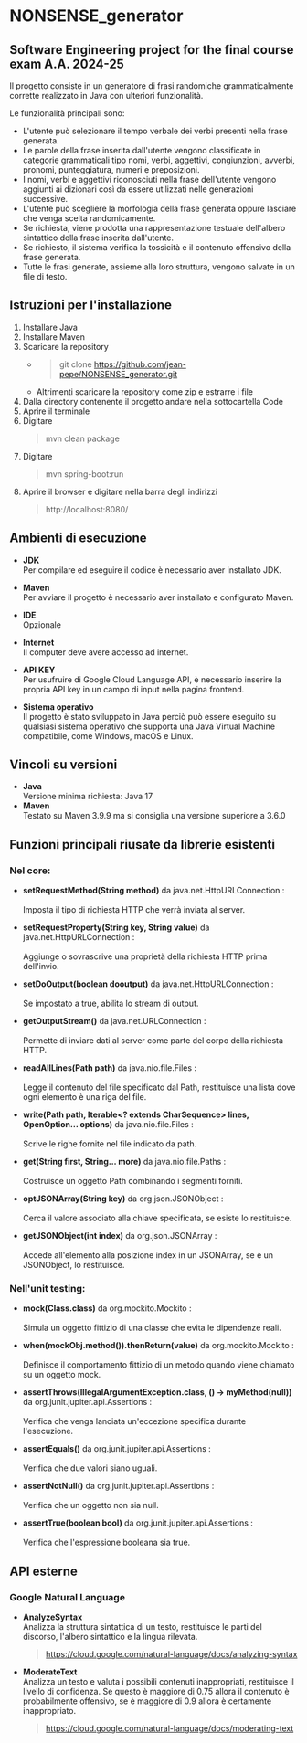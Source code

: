 # NONSENSE_generator
 Software Engineering project for the final course exam A.A. 2024-25
---------
Il progetto consiste in un generatore di frasi randomiche grammaticalmente corrette realizzato in Java con ulteriori funzionalità.  
  
Le funzionalità principali sono:  
* L'utente può selezionare il tempo verbale dei verbi presenti nella frase generata.
* Le parole della frase inserita dall'utente vengono classificate in categorie grammaticali tipo nomi, verbi, aggettivi, congiunzioni, avverbi, pronomi, punteggiatura, numeri e preposizioni.
* I nomi, verbi e aggettivi riconosciuti nella frase dell'utente vengono aggiunti ai dizionari così da essere utilizzati nelle generazioni successive.
* L'utente può scegliere la morfologia della frase generata oppure lasciare che venga scelta randomicamente.
* Se richiesta, viene prodotta una rappresentazione testuale dell'albero sintattico della frase inserita dall'utente.
* Se richiesto, il sistema verifica la tossicità e il contenuto offensivo della frase generata.
* Tutte le frasi generate, assieme alla loro struttura, vengono salvate in un file di testo.

## Istruzioni per l'installazione
1. Installare Java
2. Installare Maven
3. Scaricare la repository
      * > git clone https://github.com/jean-pepe/NONSENSE_generator.git
      * Altrimenti scaricare la repository come zip e estrarre i file
4. Dalla directory contenente il progetto andare nella sottocartella Code
5. Aprire il terminale
6. Digitare
   > mvn clean package
7. Digitare
   > mvn spring-boot:run
8. Aprire il browser e digitare nella barra degli indirizzi
    > http://localhost:8080/
   
## Ambienti di esecuzione

* **JDK**  
Per compilare ed eseguire il codice è necessario aver installato JDK.

* **Maven**  
Per avviare il progetto è necessario aver installato e configurato Maven.

* **IDE**  
Opzionale

* **Internet**  
Il computer deve avere accesso ad internet.

* **API KEY**  
Per usufruire di Google Cloud Language API, è necessario inserire la propria API key in un campo di input nella pagina frontend.

* **Sistema operativo**  
Il progetto è stato sviluppato in Java perciò può essere eseguito su qualsiasi sistema operativo che supporta una Java Virtual Machine compatibile, come Windows, macOS e Linux.

## Vincoli su versioni 
* **Java** <br>
Versione minima richiesta: Java 17
* **Maven** <br>
Testato su Maven 3.9.9 ma si consiglia una versione superiore a 3.6.0

## Funzioni principali riusate da librerie esistenti

### Nel core:
* **setRequestMethod(String method)** da java.net.HttpURLConnection :<br><br>
Imposta il tipo di richiesta HTTP che verrà inviata al server.

* **setRequestProperty(String key, String value)** da java.net.HttpURLConnection :<br><br>Aggiunge o sovrascrive una proprietà della richiesta HTTP prima dell'invio.

*  **setDoOutput(boolean dooutput)** da java.net.HttpURLConnection :<br><br>Se impostato a true, abilita lo stream di output.

* **getOutputStream()** da java.net.URLConnection :<br><br>Permette di inviare dati al server come parte del corpo della richiesta HTTP.

* **readAllLines(Path path)** da java.nio.file.Files :<br><br>Legge il contenuto del file specificato dal Path, restituisce una lista dove ogni elemento è una riga del file.

* **write(Path path, Iterable<? extends CharSequence> lines, OpenOption... options)** da java.nio.file.Files :<br><br>Scrive le righe fornite nel file indicato da path.

* **get(String first, String... more)** da java.nio.file.Paths :<br><br>Costruisce un oggetto Path combinando i segmenti forniti.

* **optJSONArray(String key)** da org.json.JSONObject :<br><br>Cerca il valore associato alla chiave specificata, se esiste lo restituisce.

* **getJSONObject(int index)** da org.json.JSONArray :<br><br>Accede all'elemento alla posizione index in un JSONArray, se è un JSONObject, lo restituisce.
### Nell'unit testing:
* **mock(Class.class)** da org.mockito.Mockito :<br><br>Simula un oggetto fittizio di una classe che evita le dipendenze reali.

* **when(mockObj.method()).thenReturn(value)** da org.mockito.Mockito :<br><br>Definisce il comportamento fittizio di un metodo quando viene chiamato su un oggetto mock.
  
* **assertThrows(IllegalArgumentException.class, () -> myMethod(null))** da org.junit.jupiter.api.Assertions : <br><br>Verifica che venga lanciata un'eccezione specifica durante l'esecuzione.

* **assertEquals()** da org.junit.jupiter.api.Assertions : <br><br> Verifica che due valori siano uguali.

* **assertNotNull()** da org.junit.jupiter.api.Assertions :<br><br> Verifica che un oggetto non sia null.

* **assertTrue(boolean bool)** da org.junit.jupiter.api.Assertions :<br><br>Verifica che l'espressione booleana sia true.
## API esterne
### Google Natural Language  
* **AnalyzeSyntax**  
    Analizza la struttura sintattica di un testo, restituisce le parti del discorso, l'albero sintattico e la lingua rilevata.
   > https://cloud.google.com/natural-language/docs/analyzing-syntax
* **ModerateText**  
    Analizza un testo e valuta i possibili contenuti inappropriati, restituisce il livello di confidenza. Se questo è maggiore di 0.75 allora il contenuto è probabilmente offensivo, se è maggiore di 0.9 allora è certamente inappropriato.
   > https://cloud.google.com/natural-language/docs/moderating-text

